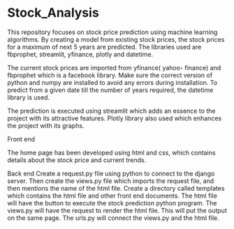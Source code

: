 # Stock_Analysis

This repository focuses on stock price prediction using machine learning algorithms. By creating a model from existing stock prices, the stock prices for a maximum of next 5 years are predicted. The libraries used are fbprophet, streamlit, yfinance, plotly and datetime.

The current stock prices are imported from yfinance( yahoo- finance) and fbprophet which is a facebook library. Make sure the correct version of python and numpy are installed to avoid any errors during installation. To predict from a given date till the number of years required, the datetime library is used.

The prediction is executed using streamlit which adds an essence to the project with its attractive features. Plotly library also used which enhances the project with its graphs.


Front end 
 
The home page has been developed using html and css, which contains details about the stock price and current trends.


Back end 
Create a request.py file using python to connect to the django server.
Then create the views.py file which imports the request file, and then mentions the name of the html file.
Create a directory called templates which contains the html file and other front end documents. The html file will have the button to execute the stock prediction python program.
The views.py will have the request to render the html file. This will put the output on the same page.
The urls.py will connect the views.py and the html file.
